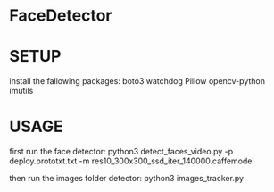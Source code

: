 # FaceDetector


# SETUP
install the fallowing packages:
boto3
watchdog
Pillow
opencv-python
imutils

# USAGE
first run the face detector:
python3 detect_faces_video.py -p deploy.prototxt.txt -m res10_300x300_ssd_iter_140000.caffemodel 

then run the images folder detector:
python3 images_tracker.py
